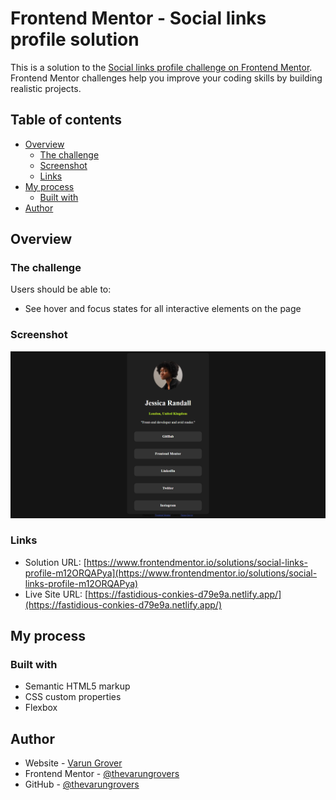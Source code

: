 # Frontend Mentor - Social links profile solution

This is a solution to the [Social links profile challenge on Frontend Mentor](https://www.frontendmentor.io/challenges/social-links-profile-UG32l9m6dQ). Frontend Mentor challenges help you improve your coding skills by building realistic projects. 

## Table of contents

- [Overview](#overview)
  - [The challenge](#the-challenge)
  - [Screenshot](#screenshot)
  - [Links](#links)
- [My process](#my-process)
  - [Built with](#built-with)
- [Author](#author)

## Overview

### The challenge

Users should be able to:

- See hover and focus states for all interactive elements on the page

### Screenshot

![](./assets/images/screenshot.png)

### Links

- Solution URL: [https://www.frontendmentor.io/solutions/social-links-profile-m12ORQAPya](https://www.frontendmentor.io/solutions/social-links-profile-m12ORQAPya)
- Live Site URL: [https://fastidious-conkies-d79e9a.netlify.app/](https://fastidious-conkies-d79e9a.netlify.app/)

## My process

### Built with

- Semantic HTML5 markup
- CSS custom properties
- Flexbox

## Author

- Website - [Varun Grover](https://thevarungrovers.github.io)
- Frontend Mentor - [@thevarungrovers](https://www.frontendmentor.io/profile/thevarungrovers)
- GitHub - [@thevarungrovers](https://www.github.com/thevarungrovers)